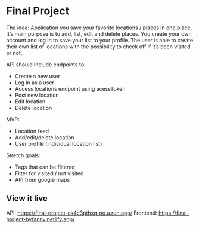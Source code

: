 # Final Project

The idea:
Application you save your favorite locations / places in one place.
It’s main purpose is to add, list, edit and delete places. You create your own account and log in to save your list to your profile.
The user is able to create their own list of locations with the possibility to check off if it’s been visited or not.

API should include endpoints to:
- Create a new user
- Log in as a user
- Access locations endpoint using acessToken
- Post new location
- Edit location
- Delete location

MVP:
- Location feed
- Add/edit/delete location
- User profile (individual location list)

Stretch goals:
- Tags that can be filtered
- Filter for visited / not visited
- API from google maps

## View it live

API: https://final-project-es4c3pthxq-no.a.run.app/
Frontend: https://final-project-byfanny.netlify.app/
